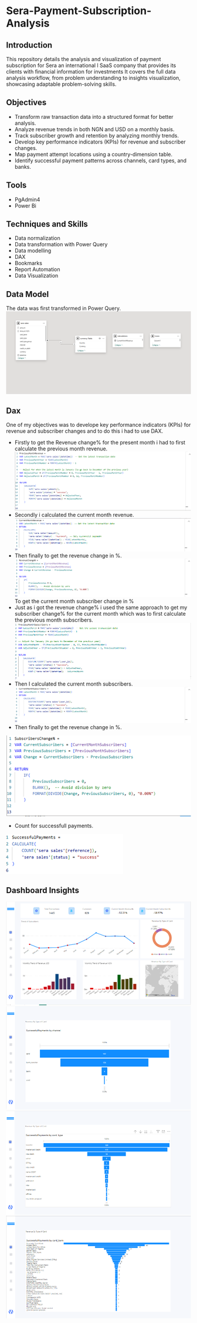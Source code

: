 # Sera-Payment-Subscription-Analysis
## Introduction
This repository details the analysis and visualization of payment subscription for Sera an international l SaaS company that provides its clients with financial information for investments It covers the full data analysis workflow, from problem understanding to insights visualization, showcasing adaptable problem-solving skills.
## Objectives
- Transform raw transaction data into a structured format for better analysis.	
- Analyze revenue trends in both NGN and USD on a monthly basis.
- Track subscriber growth and retention by analyzing monthly trends.
- Develop key performance indicators (KPIs) for revenue and subscriber changes.
- Map payment attempt locations using a country-dimension table.
- Identify successful payment patterns across channels, card types, and banks.
## Tools
- PgAdmin4
- Power Bi
## Techniques and Skills
- Data normalization
- Data transformation with Power Query
- Data modelling
- DAX
- Bookmarks
- Report Automation
- Data Visualization
## Data Model
The data was first transformed in Power Query.
![Data Model](
https://github.com/Sobowale-Daniel/Sera-Payment-Subscription-Analysis/blob/main/Images/image%205.png)
## Dax
One of my objectives was to develope key performance indicators (KPIs) for revenue and subscriber changes and to do this i had to use DAX.
- Firstly to get the Revenue change% for the present month i had to first calculate the previous month revenue.
![Previous Month Revenue](
https://github.com/Sobowale-Daniel/Sera-Payment-Subscription-Analysis/blob/main/Images/image%207.png)
- Secondly i calculated the current month revenue.
![Current Month Revenue](
https://github.com/Sobowale-Daniel/Sera-Payment-Subscription-Analysis/blob/main/Images/image%206.png)
- Then finally to get the revenue change in %.
![Current Month Revenue change in %](
https://github.com/Sobowale-Daniel/Sera-Payment-Subscription-Analysis/blob/main/Images/image%208.png)
To get the current month subscriber change in %
- Just as i got the revenue change% i used the same approach to get my subscriber change% for the current month which was to first calculate the previous month subscribers.
![Previous Month Subscriber](
https://github.com/Sobowale-Daniel/Sera-Payment-Subscription-Analysis/blob/main/Images/image%2010.png)
- Then I calculated the current month subscribers.
![CurrentMonth Subscriber](
https://github.com/Sobowale-Daniel/Sera-Payment-Subscription-Analysis/blob/main/Images/image%209.png)
- Then finally to get the revenue change in %.

![Current Month subscriber change in %](
https://github.com/Sobowale-Daniel/Sera-Payment-Subscription-Analysis/blob/main/Images/image%2011.png)

- Count for successfull payments.

![successfull payments](
https://github.com/Sobowale-Daniel/Sera-Payment-Subscription-Analysis/blob/main/Images/image%2012.png)
## Dashboard Insights
![Dashboard Insights](https://github.com/Sobowale-Daniel/Sera-Payment-Subscription-Analysis/blob/main/Images/sera%20page%201.png)
![Dashboard Insights 2](https://github.com/Sobowale-Daniel/Sera-Payment-Subscription-Analysis/blob/main/Images/image%202.png)
![Dashboard Insights 3](https://github.com/Sobowale-Daniel/Sera-Payment-Subscription-Analysis/blob/main/Images/image%203.png)
![Dashboard Insights 4](https://github.com/Sobowale-Daniel/Sera-Payment-Subscription-Analysis/blob/main/Images/image%204.png)





  








